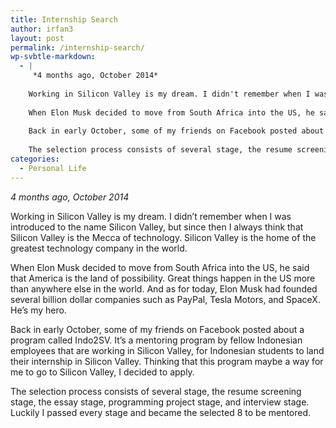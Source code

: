 ```yaml
---
title: Internship Search
author: irfan3
layout: post
permalink: /internship-search/
wp-svbtle-markdown:
  - |
     *4 months ago, October 2014*
    
    Working in Silicon Valley is my dream. I didn't remember when I was introduced to the name Silicon Valley, but since then I always think that Silicon Valley is the Mecca of technology. Silicon Valley is the home of the greatest technology company in the world.
    
    When Elon Musk decided to move from South Africa into the US, he said that America is the land of possibility. Great things happen in the US more than anywhere else in the world. And as for today, Elon Musk had founded several billion dollar companies such as PayPal, Tesla Motors, and SpaceX. He's my hero.
    
    Back in early October, some of my friends on Facebook posted about a program called Indo2SV. It's a mentoring program by fellow Indonesian employees that are working in Silicon Valley, for Indonesian students to land their internship in Silicon Valley. Thinking that this program maybe a way for me to go to Silicon Valley, I decided to apply.
    
    The selection process consists of several stage, the resume screening stage, the essay stage, programming project stage, and interview stage. Luckily I passed every stage and became the selected 8 to be mentored.
categories:
  - Personal Life
---
```

*4 months ago, October 2014*

Working in Silicon Valley is my dream. I didn&#8217;t remember when I was introduced to the name Silicon Valley, but since then I always think that Silicon Valley is the Mecca of technology. Silicon Valley is the home of the greatest technology company in the world.

When Elon Musk decided to move from South Africa into the US, he said that America is the land of possibility. Great things happen in the US more than anywhere else in the world. And as for today, Elon Musk had founded several billion dollar companies such as PayPal, Tesla Motors, and SpaceX. He&#8217;s my hero.

Back in early October, some of my friends on Facebook posted about a program called Indo2SV. It&#8217;s a mentoring program by fellow Indonesian employees that are working in Silicon Valley, for Indonesian students to land their internship in Silicon Valley. Thinking that this program maybe a way for me to go to Silicon Valley, I decided to apply.

The selection process consists of several stage, the resume screening stage, the essay stage, programming project stage, and interview stage. Luckily I passed every stage and became the selected 8 to be mentored.
